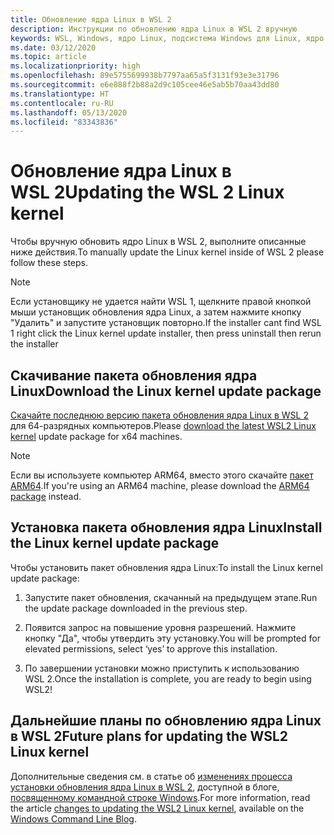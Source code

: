 ```yaml
---
title: Обновление ядра Linux в WSL 2
description: Инструкции по обновлению ядра Linux в WSL 2 вручную
keywords: WSL, Windows, ядро Linux, подсистема Windows для Linux, ядро
ms.date: 03/12/2020
ms.topic: article
ms.localizationpriority: high
ms.openlocfilehash: 89e5755699938b7797aa65a5f3131f93e3e31796
ms.sourcegitcommit: e6e888f2b88a2d9c105cee46e5ab5b70aa43dd80
ms.translationtype: HT
ms.contentlocale: ru-RU
ms.lasthandoff: 05/13/2020
ms.locfileid: "83343836"
---
```

# <a name="updating-the-wsl-2-linux-kernel"></a><span data-ttu-id="8d657-104">Обновление ядра Linux в WSL 2</span><span class="sxs-lookup"><span data-stu-id="8d657-104">Updating the WSL 2 Linux kernel</span></span>

<span data-ttu-id="8d657-105">Чтобы вручную обновить ядро Linux в WSL 2, выполните описанные ниже действия.</span><span class="sxs-lookup"><span data-stu-id="8d657-105">To manually update the Linux kernel inside of WSL 2 please follow these steps.</span></span>

> [!NOTE] 
> <span data-ttu-id="8d657-106">Если установщику не удается найти WSL 1, щелкните правой кнопкой мыши установщик обновления ядра Linux, а затем нажмите кнопку "Удалить" и запустите установщик повторно.</span><span class="sxs-lookup"><span data-stu-id="8d657-106">If the installer cant find WSL 1 right click the Linux kernel update installer, then press uninstall then rerun the installer</span></span>

## <a name="download-the-linux-kernel-update-package"></a><span data-ttu-id="8d657-107">Скачивание пакета обновления ядра Linux</span><span class="sxs-lookup"><span data-stu-id="8d657-107">Download the Linux kernel update package</span></span>

<span data-ttu-id="8d657-108">[Скачайте последнюю версию пакета обновления ядра Linux в WSL 2](https://wslstorestorage.blob.core.windows.net/wslblob/wsl_update_x64.msi) для 64-разрядных компьютеров.</span><span class="sxs-lookup"><span data-stu-id="8d657-108">Please [download the latest WSL2 Linux kernel](https://wslstorestorage.blob.core.windows.net/wslblob/wsl_update_x64.msi) update package for x64 machines.</span></span>

> [!NOTE]
> <span data-ttu-id="8d657-109">Если вы используете компьютер ARM64, вместо этого скачайте [пакет ARM64](https://wslstorestorage.blob.core.windows.net/wslblob/wsl_update_arm64.msi).</span><span class="sxs-lookup"><span data-stu-id="8d657-109">If you're using an ARM64 machine, please download the [ARM64 package](https://wslstorestorage.blob.core.windows.net/wslblob/wsl_update_arm64.msi) instead.</span></span>

## <a name="install-the-linux-kernel-update-package"></a><span data-ttu-id="8d657-110">Установка пакета обновления ядра Linux</span><span class="sxs-lookup"><span data-stu-id="8d657-110">Install the Linux kernel update package</span></span>

<span data-ttu-id="8d657-111">Чтобы установить пакет обновления ядра Linux:</span><span class="sxs-lookup"><span data-stu-id="8d657-111">To install the Linux kernel update package:</span></span>

  1. <span data-ttu-id="8d657-112">Запустите пакет обновления, скачанный на предыдущем этапе.</span><span class="sxs-lookup"><span data-stu-id="8d657-112">Run the update package downloaded in the previous step.</span></span>

  2. <span data-ttu-id="8d657-113">Появится запрос на повышение уровня разрешений. Нажмите кнопку "Да", чтобы утвердить эту установку.</span><span class="sxs-lookup"><span data-stu-id="8d657-113">You will be prompted for elevated permissions, select ‘yes’ to approve this installation.</span></span>

  3. <span data-ttu-id="8d657-114">По завершении установки можно приступить к использованию WSL 2.</span><span class="sxs-lookup"><span data-stu-id="8d657-114">Once the installation is complete, you are ready to begin using WSL2!</span></span>

## <a name="future-plans-for-updating-the-wsl2-linux-kernel"></a><span data-ttu-id="8d657-115">Дальнейшие планы по обновлению ядра Linux в WSL 2</span><span class="sxs-lookup"><span data-stu-id="8d657-115">Future plans for updating the WSL2 Linux kernel</span></span>

<span data-ttu-id="8d657-116">Дополнительные сведения см. в статье об [изменениях процесса установки обновления ядра Linux в WSL 2](https://devblogs.microsoft.com/commandline/wsl2-will-be-generally-available-in-windows-10-version-2004), доступной в блоге, [посвященному командной строке Windows](https://aka.ms/cliblog).</span><span class="sxs-lookup"><span data-stu-id="8d657-116">For more information, read the article [changes to updating the WSL2 Linux kernel](https://devblogs.microsoft.com/commandline/wsl2-will-be-generally-available-in-windows-10-version-2004), available on the [Windows Command Line Blog](https://aka.ms/cliblog).</span></span>

